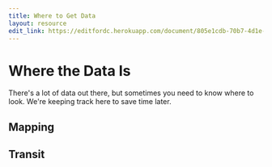 ```yaml
---
title: Where to Get Data
layout: resource
edit_link: https://editfordc.herokuapp.com/document/805e1cdb-70b7-4d1e-9fc0-8ba6fbf77bc8
---
```


# Where the Data Is

There's a lot of data out there, but sometimes you need to know where to look. We're keeping track here to save time later.

## Mapping

## Transit
